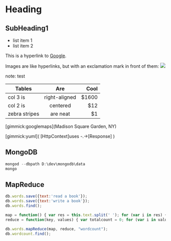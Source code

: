 Heading
=======

SubHeading1
-----------

  * list item 1
  * list item 2

  This is a hyperlink to [Google](http://google.com).

  Images are like hyperlinks, but with an exclamation mark in front of them:
  ![](http://placekitten.com/g/250/250)

  note: test


| Tables        | Are           | Cool  |
| ------------- |:-------------:| -----:|
| col 3 is      | right-aligned | $1600 |
| col 2 is      | centered      |   $12 |
| zebra stripes | are neat      |    $1 |


[gimmick:googlemaps](Madison Square Garden, NY)

[gimmick:yuml]( [HttpContext]uses -.->[Response] )

MongoDB
-------

```javascript
mongod --dbpath D:\dev\mongodb\data
mongo
```

MapReduce
---------

```javascript
db.words.save({text:'read a book'});
db.words.save({text:'write a book'});
db.words.find();

map = function() { var res = this.text.split(' '); for (var i in res) { key = {word:res[i]}; value = {count:1}; emit(key, value); } }
reduce = function(key, values) { var totalcount = 0; for (var i in values) { totalcount = values[i].count + totalcount; } return {count:totalcount}; }

db.words.mapReduce(map, reduce, "wordcount");
db.wordcount.find();
```
  
